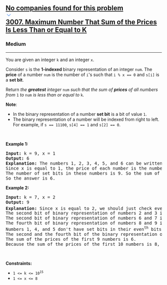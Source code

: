 <h2><a href="https://leetcode.com/problems/maximum-number-that-sum-of-the-prices-is-less-than-or-equal-to-k/"><div id="big-omega-company-tags"><div id="big-omega-topbar"><div class="companyTagsContainer" style="overflow-x: scroll; flex-wrap: nowrap;"><div class="companyTagsContainer--tag">No companies found for this problem</div></div><div class="companyTagsContainer--chevron"><div><svg version="1.1" id="icon" xmlns="http://www.w3.org/2000/svg" xmlns:xlink="http://www.w3.org/1999/xlink" x="0px" y="0px" viewBox="0 0 32 32" fill="#4087F1" xml:space="preserve" style="width: 20px; --darkreader-inline-fill: #4aa0f2;" data-darkreader-inline-fill=""><polygon points="16,22 6,12 7.4,10.6 16,19.2 24.6,10.6 26,12 "></polygon><rect id="_x3C_Transparent_Rectangle_x3E_" class="st0" fill="none" width="32" height="32"></rect></svg></div></div></div></div>3007. Maximum Number That Sum of the Prices Is Less Than or Equal to K</a></h2><h3>Medium</h3><hr><div><p>You are given an integer <code>k</code> and an integer <code>x</code>.</p>

<p>Consider <code>s</code> is the <strong>1-indexed </strong>binary representation of an integer <code>num</code>. The <strong>price</strong> of a number <code>num</code> is the number of <code>i</code>'s such that <code>i % x == 0</code> and <code><font face="monospace">s[i]</font></code> is a <strong>set bit</strong>.</p>

<p>Return <em>the <b>greatest</b> integer </em><code>num</code><em> such that the sum of <strong>prices</strong> of all numbers from </em><code>1</code><em> to </em><code>num</code><em> is less than or equal to </em><code>k</code><em>.</em></p>

<p><strong>Note</strong>:</p>

<ul>
	<li>In the binary representation of a number <strong>set bit</strong> is a bit of value <code>1</code>.</li>
	<li>The binary representation of a number will be indexed from right to left. For example, if <code>s == 11100</code>, <code>s[4] == 1</code> and <code>s[2] == 0</code>.</li>
</ul>

<p>&nbsp;</p>
<p><strong class="example">Example 1:</strong></p>

<pre><strong>Input:</strong> k = 9, x = 1
<strong>Output:</strong> 6
<strong>Explanation:</strong> The numbers 1, 2, 3, 4, 5, and 6 can be written in binary representation as "1", "10", "11", "100", "101", and "110" respectively.
Since x is equal to 1, the price of each number is the number of its set bits.
The number of set bits in these numbers is 9. So the sum of the prices of the first 6 numbers is 9.
So the answer is 6.</pre>

<p><strong class="example">Example 2:</strong></p>

<pre><strong>Input:</strong> k = 7, x = 2
<strong>Output:</strong> 9
<strong>Explanation:</strong> Since x is equal to 2, we should just check even<sup>th</sup> bits.
The second bit of binary representation of numbers 2 and 3 is a set bit. So the sum of their prices is 2.
The second bit of binary representation of numbers 6 and 7 is a set bit. So the sum of their prices is 2.
The fourth bit of binary representation of numbers 8 and 9 is a set bit but their second bit is not. So the sum of their prices is 2.
Numbers 1, 4, and 5 don't have set bits in their even<sup>th</sup> bits in their binary representation. So the sum of their prices is 0.
The second and the fourth bit of the binary representation of the number 10 are a set bit. So its price is 2.
The sum of the prices of the first 9 numbers is 6.
Because the sum of the prices of the first 10 numbers is 8, the answer is 9.</pre>

<p>&nbsp;</p>
<p><strong>Constraints:</strong></p>

<ul>
	<li><code>1 &lt;= k &lt;= 10<sup>15</sup></code></li>
	<li><code>1 &lt;= x &lt;= 8</code></li>
</ul>
</div>